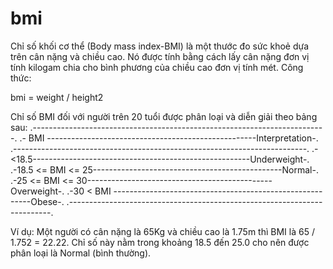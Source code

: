 # bmi
Chỉ số khối cơ thể (Body mass index-BMI) là một thước đo sức khoẻ dựa trên cân nặng và chiều cao. Nó được tính bằng cách lấy cân nặng đơn vị tính kilogam chia cho bình phương của chiều cao đơn vị tính mét. Công thức:

bmi = weight / height2

Chỉ số BMI đối với người trên 20 tuổi được phân loại và diễn giải theo bảng sau:
.-------------------------------------------------------------------------.
.- BMI ----------------------------------------------------Interpretation-.
.-------------------------------------------------------------------------.
.- <18.5------------------------------------------------------Underweight-.
.-18.5 <=  BMI <= 25-----------------------------------------------Normal-.
.-25 <= BMI <= 30----------------------------------------------Overweight-.
.-30 < BMI ---------------------------------------------------------Obese-.
.-------------------------------------------------------------------------.

Ví dụ: Một người có cân nặng là 65Kg và chiều cao là 1.75m thì BMI là 65 / 1.752 = 22.22. Chỉ số này nằm trong khoảng 18.5 đến 25.0 cho nên được phân loại là Normal (bình thường).
